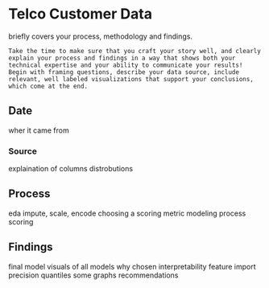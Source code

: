 # Telco Customer Data
 briefly covers your process, methodology and findings.

    Take the time to make sure that you craft your story well, and clearly explain your process and findings in a way that shows both your technical expertise and your ability to communicate your results!
    Begin with framing questions, describe your data source, include relevant, well labeled visualizations that support your conclusions, which come at the end.
    
## Date
wher it came from
### Source
explaination of columns
distrobutions
    
## Process
eda
impute, scale, encode
choosing a scoring metric
modeling process
scoring

## Findings
final model 
visuals of all models
why chosen
interpretability
feature import
precision quantiles
some graphs
recommendations

